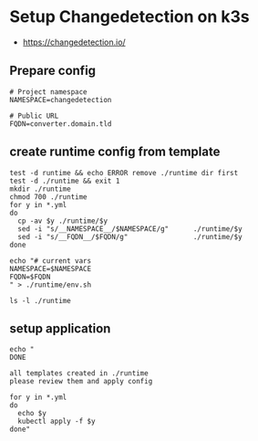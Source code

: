 # Setup Changedetection on k3s
* https://changedetection.io/

## Prepare config
```
# Project namespace
NAMESPACE=changedetection

# Public URL
FQDN=converter.domain.tld
```

## create runtime config from template
```
test -d runtime && echo ERROR remove ./runtime dir first
test -d ./runtime && exit 1
mkdir ./runtime
chmod 700 ./runtime
for y in *.yml
do
  cp -av $y ./runtime/$y
  sed -i "s/__NAMESPACE__/$NAMESPACE/g"      ./runtime/$y
  sed -i "s/__FQDN__/$FQDN/g"                ./runtime/$y
done

echo "# current vars
NAMESPACE=$NAMESPACE
FQDN=$FQDN
" > ./runtime/env.sh

ls -l ./runtime

```
## setup application
```
echo "
DONE

all templates created in ./runtime
please review them and apply config

for y in *.yml
do
  echo $y
  kubectl apply -f $y
done"

```
